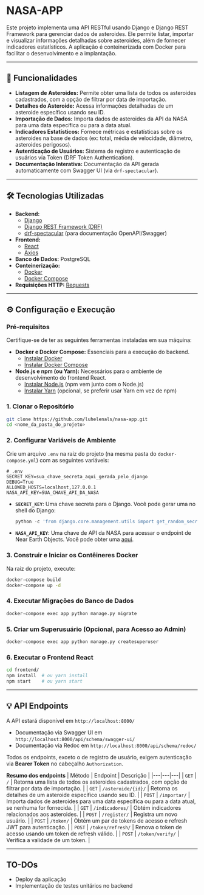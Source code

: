 # NASA-APP

Este projeto implementa uma API RESTful usando Django e Django REST Framework para gerenciar dados de asteroides. Ele permite listar, importar e visualizar informações detalhadas sobre asteroides, além de fornecer indicadores estatísticos. A aplicação é conteinerizada com Docker para facilitar o desenvolvimento e a implantação.

---

## 🚀 Funcionalidades

* **Listagem de Asteroides:** Permite obter uma lista de todos os asteroides cadastrados, com a opção de filtrar por data de importação.
* **Detalhes do Asteroide:** Acessa informações detalhadas de um asteroide específico usando seu ID.
* **Importação de Dados:** Importa dados de asteroides da API da NASA para uma data específica ou para a data atual.
* **Indicadores Estatísticos:** Fornece métricas e estatísticas sobre os asteroides na base de dados (ex: total, média de velocidade, diâmetro, asteroides perigosos).
* **Autenticação de Usuários:** Sistema de registro e autenticação de usuários via Token (DRF Token Authentication).
* **Documentação Interativa:** Documentação da API gerada automaticamente com Swagger UI (via `drf-spectacular`).

---

## 🛠️ Tecnologias Utilizadas

* **Backend:**
    * [Django](https://www.djangoproject.com/)
    * [Django REST Framework (DRF)](https://www.django-rest-framework.org/)
    * [drf-spectacular](https://drf-spectacular.readthedocs.io/) (para documentação OpenAPI/Swagger)
* **Frontend:**
    * [React](https://react.dev/)
    * [Axios](https://axios-http.com/)
* **Banco de Dados:** PostgreSQL
* **Conteinerização:**
    * [Docker](https://www.docker.com/)
    * [Docker Compose](https://docs.docker.com/compose/)
* **Requisições HTTP:** [Requests](https://docs.python-requests.org/en/latest/)
---

## ⚙️ Configuração e Execução

### Pré-requisitos

Certifique-se de ter as seguintes ferramentas instaladas em sua máquina:

* **Docker e Docker Compose:** Essenciais para a execução do backend.
    * [Instalar Docker](https://docs.docker.com/get-docker/)
    * [Instalar Docker Compose](https://docs.docker.com/compose/install/)
* **Node.js e npm (ou Yarn):** Necessários para o ambiente de desenvolvimento do frontend React.
    * [Instalar Node.js](https://nodejs.org/en/download/) (npm vem junto com o Node.js)
    * [Instalar Yarn](https://classic.yarnpkg.com/en/docs/install/) (opcional, se preferir usar Yarn em vez de npm)

### 1. Clonar o Repositório

```bash
git clone https://github.com/luhelenals/nasa-app.git
cd <nome_da_pasta_do_projeto>
```

### 2. Configurar Variáveis de Ambiente

Crie um arquivo `.env` na raiz do projeto (na mesma pasta do `docker-compose.yml`) com as seguintes variáveis:

```
# .env
SECRET_KEY=sua_chave_secreta_aqui_gerada_pelo_django
DEBUG=True
ALLOWED_HOSTS=localhost,127.0.0.1
NASA_API_KEY=SUA_CHAVE_API_DA_NASA
```

* **`SECRET_KEY`**: Uma chave secreta para o Django. Você pode gerar uma no shell do Django:
    ```python
    python -c 'from django.core.management.utils import get_random_secret_key; print(get_random_secret_key())'
    ```
* **`NASA_API_KEY`**: Uma chave de API da NASA para acessar o endpoint de Near Earth Objects. Você pode obter uma [aqui](https://api.nasa.gov/).

### 3. Construir e Iniciar os Contêineres Docker

Na raiz do projeto, execute:

```bash
docker-compose build
docker-compose up -d
```

### 4. Executar Migrações do Banco de Dados

```bash
docker-compose exec app python manage.py migrate
```

### 5. Criar um Superusuário (Opcional, para Acesso ao Admin)

```bash
docker-compose exec app python manage.py createsuperuser
```

### 6. Executar o Frontend React

```bash
cd frontend/
npm install  # ou yarn install
npm start    # ou yarn start
```
---

## 💡 API Endpoints

A API estará disponível em `http://localhost:8000/`
- Documentação via Swagger UI em `http://localhost:8000/api/schema/swagger-ui/`
- Documentação via Redoc em `http://localhost:8000/api/schema/redoc/`

Todos os endpoints, exceto o de registro de usuário, exigem autenticação via **Bearer Token** no cabeçalho `Authorization`.

**Resumo dos endpoints**
| Método | Endpoint | Descrição |
|---|---|---|
| `GET` | `/` | Retorna uma lista de todos os asteroides cadastrados, com opção de filtrar por data de importação. |
| `GET` | `/asteroide/{id}/` | Retorna os detalhes de um asteroide específico usando seu ID. |
| `POST` | `/importar/` | Importa dados de asteroides para uma data específica ou para a data atual, se nenhuma for fornecida. |
| `GET` | `/indicadores/` | Obtém indicadores relacionados aos asteroides. |
| `POST` | `/register/` | Registra um novo usuário. |
| `POST` | `/token/` | Obtém um par de tokens de acesso e refresh JWT para autenticação. |
| `POST` | `/token/refresh/` | Renova o token de acesso usando um token de refresh válido. |
| `POST` | `/token/verify/` | Verifica a validade de um token. |

---

## TO-DOs
- Deploy da aplicação
- Implementação de testes unitários no backend